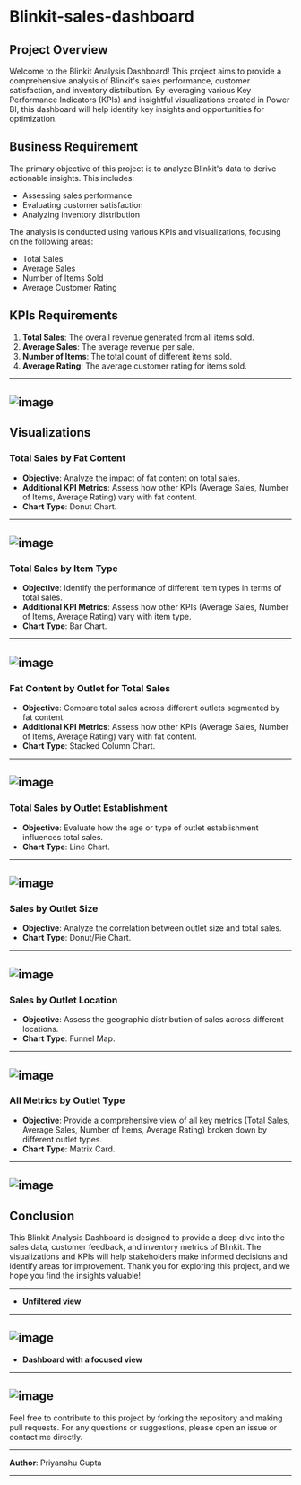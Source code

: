 # Blinkit-sales-dashboard

## Project Overview

Welcome to the Blinkit Analysis Dashboard! This project aims to provide a comprehensive analysis of Blinkit's sales performance, customer satisfaction, and inventory distribution. By leveraging various Key Performance Indicators (KPIs) and insightful visualizations created in Power BI, this dashboard will help identify key insights and opportunities for optimization.

## Business Requirement

The primary objective of this project is to analyze Blinkit's data to derive actionable insights. This includes:

- Assessing sales performance
- Evaluating customer satisfaction
- Analyzing inventory distribution

The analysis is conducted using various KPIs and visualizations, focusing on the following areas:

- Total Sales
- Average Sales
- Number of Items Sold
- Average Customer Rating

## KPIs Requirements

1. **Total Sales**: The overall revenue generated from all items sold.
2. **Average Sales**: The average revenue per sale.
3. **Number of Items**: The total count of different items sold.
4. **Average Rating**: The average customer rating for items sold.
---
![image](https://github.com/user-attachments/assets/591686da-8910-4873-ac1d-35f44781c5b5)
---

## Visualizations

### Total Sales by Fat Content

- **Objective**: Analyze the impact of fat content on total sales.
- **Additional KPI Metrics**: Assess how other KPIs (Average Sales, Number of Items, Average Rating) vary with fat content.
- **Chart Type**: Donut Chart.
---
![image](https://github.com/user-attachments/assets/b78ce713-e62b-4ba0-9845-6478555bd937)
---

### Total Sales by Item Type

- **Objective**: Identify the performance of different item types in terms of total sales.
- **Additional KPI Metrics**: Assess how other KPIs (Average Sales, Number of Items, Average Rating) vary with item type.
- **Chart Type**: Bar Chart.
---
![image](https://github.com/user-attachments/assets/1a21ceb1-0d46-424d-8f8f-7626831c3de7)
---

### Fat Content by Outlet for Total Sales

- **Objective**: Compare total sales across different outlets segmented by fat content.
- **Additional KPI Metrics**: Assess how other KPIs (Average Sales, Number of Items, Average Rating) vary with fat content.
- **Chart Type**: Stacked Column Chart.
---
![image](https://github.com/user-attachments/assets/76260b3f-a662-4850-b64b-376f74010af8)
---

### Total Sales by Outlet Establishment

- **Objective**: Evaluate how the age or type of outlet establishment influences total sales.
- **Chart Type**: Line Chart.
---
![image](https://github.com/user-attachments/assets/ccda4989-3fd1-46c6-8868-96b5b23a7b21)
---

### Sales by Outlet Size

- **Objective**: Analyze the correlation between outlet size and total sales.
- **Chart Type**: Donut/Pie Chart.
---
![image](https://github.com/user-attachments/assets/fd35313d-a6d8-4655-94fd-6ccc9fb53cca)
---

### Sales by Outlet Location

- **Objective**: Assess the geographic distribution of sales across different locations.
- **Chart Type**: Funnel Map.
---
![image](https://github.com/user-attachments/assets/43407e83-116e-4632-9c09-5d5f38d58d7b)
---

### All Metrics by Outlet Type

- **Objective**: Provide a comprehensive view of all key metrics (Total Sales, Average Sales, Number of Items, Average Rating) broken down by different outlet types.
- **Chart Type**: Matrix Card.
---
![image](https://github.com/user-attachments/assets/0a7fab44-0883-4489-94d6-27e7bfe9e8ea)
---

## Conclusion

This Blinkit Analysis Dashboard is designed to provide a deep dive into the sales data, customer feedback, and inventory metrics of Blinkit. The visualizations and KPIs will help stakeholders make informed decisions and identify areas for improvement. Thank you for exploring this project, and we hope you find the insights valuable!

---
- **Unfiltered view**
---
![image](https://github.com/user-attachments/assets/e8111513-82a0-4179-902c-1cd36581707b)
---

- **Dashboard with a focused view**
---
![image](https://github.com/user-attachments/assets/ace13538-6363-468e-95f6-6df7bbc7cb54)
---

Feel free to contribute to this project by forking the repository and making pull requests. For any questions or suggestions, please open an issue or contact me directly.

---

**Author**: Priyanshu Gupta  

---
